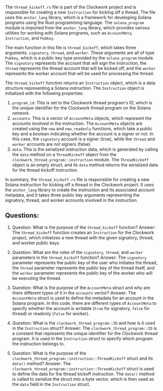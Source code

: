The `thread_kickoff.rs` file is part of the Clockwork project and is responsible for creating a new `Instruction` for kicking off a thread. The file uses the `anchor_lang` library, which is a framework for developing Solana programs using the Rust programming language. The `solana_program` module is imported from the `anchor_lang` library, which provides various utilities for working with Solana programs, such as `AccountMeta`, `Instruction`, and `Pubkey`.

The main function in this file is `thread_kickoff`, which takes three arguments: `signatory`, `thread`, and `worker`. These arguments are all of type `Pubkey`, which is a public key type provided by the `solana_program` module. The `signatory` represents the account that will sign the instruction, the `thread` represents the thread account that will be kicked off, and the `worker` represents the worker account that will be used for processing the thread.

The `thread_kickoff` function returns an `Instruction` object, which is a data structure representing a Solana instruction. The `Instruction` object is initialized with the following properties:

1. `program_id`: This is set to the Clockwork thread program's ID, which is the unique identifier for the Clockwork thread program on the Solana network.
2. `accounts`: This is a vector of `AccountMeta` objects, which represent the accounts involved in the instruction. The `AccountMeta` objects are created using the `new` and `new_readonly` functions, which take a public key and a boolean indicating whether the account is a signer or not. In this case, the `signatory` account is a signer (true), while the `thread` and `worker` accounts are not signers (false).
3. `data`: This is the serialized instruction data, which is generated by calling the `data` method on a `ThreadKickoff` object from the `clockwork_thread_program::instruction` module. The `ThreadKickoff` object is an empty struct, and its `data` method returns the serialized data for the thread kickoff instruction.

In summary, the `thread_kickoff.rs` file is responsible for creating a new Solana instruction for kicking off a thread in the Clockwork project. It uses the `anchor_lang` library to create the instruction and its associated account metadata, and it takes three public key arguments representing the signatory, thread, and worker accounts involved in the instruction.
## Questions: 
 1. Question: What is the purpose of the `thread_kickoff` function?
   Answer: The `thread_kickoff` function creates an `Instruction` for the Clockwork project, which initializes a new thread with the given signatory, thread, and worker public keys.

2. Question: What are the roles of the `signatory`, `thread`, and `worker` parameters in the `thread_kickoff` function?
   Answer: The `signatory` parameter represents the public key of the user who initiates the thread, the `thread` parameter represents the public key of the thread itself, and the `worker` parameter represents the public key of the worker who will be executing the thread.

3. Question: What is the purpose of the `AccountMeta` struct and why are there different types of it in the `accounts` vector?
   Answer: The `AccountMeta` struct is used to define the metadata for an account in the Solana program. In this code, there are different types of `AccountMeta` to specify whether the account is writable (`true` for signatory, `false` for thread) or readonly (`false` for worker).

4. Question: What is the `clockwork_thread_program::ID` and how is it used in the `Instruction` struct?
   Answer: The `clockwork_thread_program::ID` is a constant that represents the unique identifier for the Clockwork thread program. It is used in the `Instruction` struct to specify which program the instruction belongs to.

5. Question: What is the purpose of the `clockwork_thread_program::instruction::ThreadKickoff` struct and its `data()` method?
   Answer: The `clockwork_thread_program::instruction::ThreadKickoff` struct is used to define the data for the thread kickoff instruction. The `data()` method is called to serialize the struct into a byte vector, which is then used as the `data` field in the `Instruction` struct.
    